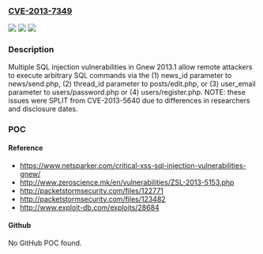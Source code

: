 ### [CVE-2013-7349](https://cve.mitre.org/cgi-bin/cvename.cgi?name=CVE-2013-7349)
![](https://img.shields.io/static/v1?label=Product&message=n%2Fa&color=blue)
![](https://img.shields.io/static/v1?label=Version&message=n%2Fa&color=blue)
![](https://img.shields.io/static/v1?label=Vulnerability&message=n%2Fa&color=brighgreen)

### Description

Multiple SQL injection vulnerabilities in Gnew 2013.1 allow remote attackers to execute arbitrary SQL commands via the (1) news_id parameter to news/send.php, (2) thread_id parameter to posts/edit.php, or (3) user_email parameter to users/password.php or (4) users/register.php.  NOTE: these issues were SPLIT from CVE-2013-5640 due to differences in researchers and disclosure dates.

### POC

#### Reference
- https://www.netsparker.com/critical-xss-sql-injection-vulnerabilities-gnew/
- http://www.zeroscience.mk/en/vulnerabilities/ZSL-2013-5153.php
- http://packetstormsecurity.com/files/122771
- http://packetstormsecurity.com/files/123482
- http://www.exploit-db.com/exploits/28684

#### Github
No GitHub POC found.

